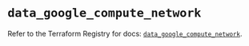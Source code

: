 # `data_google_compute_network`

Refer to the Terraform Registry for docs: [`data_google_compute_network`](https://registry.terraform.io/providers/hashicorp/google-beta/6.4.0/docs/data-sources/google_compute_network).
